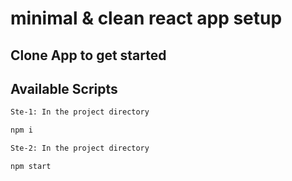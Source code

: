 # minimal & clean react app setup

## Clone App to get started

## Available Scripts

```sh
Ste-1: In the project directory

npm i

Ste-2: In the project directory

npm start
```
